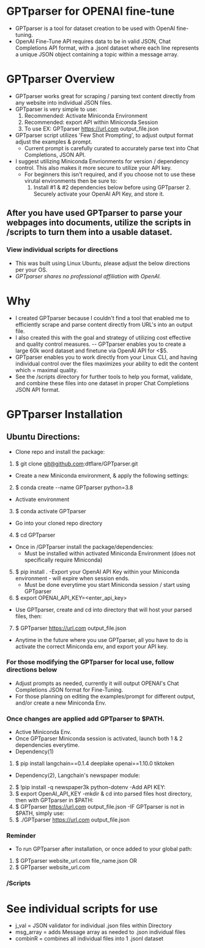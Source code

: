 # GPTparser for OPENAI fine-tune #
- GPTparser is a tool for dataset creation to be used with OpenAI fine-tuning.
- OpenAI Fine-Tune API requires data to be in valid JSON, Chat Completions API format, with a .jsonl dataset where each line represents a unique JSON object containing a topic within a message array.

# GPTparser Overview #
- GPTparser works great for scraping / parsing text content directly from any website into individual JSON files.
- GPTparser is very simple to use:
	1. Recommended: Activate Miniconda Environment
	2. Recommended: export API within Miniconda Session
	3. To use EX: GPTparser https://url.com output_file.json
- GPTparser script utilizes 'Few Shot Prompting', to adjust output format adjust the examples & prompt.
	- Current prompt is carefully curated to accurately parse text into Chat Completions, JSON API.
 - I suggest utilizing Miniconda Envrionments for version / dependency control. This also makes it more secure to utilize your API key.
 	- For beginners this isn't required, and if you choose not to use these virutal environments then be sure to:
  		1. Install #1 & #2 dependencies below before using GPTparser
    		2. Securely activate your OpenAI API Key, and store it.


## After you have used GPTparser to parse your webpages into documents, utilize the scripts in /scripts to turn them into a usable dataset. ##
### View individual scripts for directions ###

- This was built using Linux Ubuntu, please adjust the below directions per your OS.
- *GPTparser shares no professional affiliation with OpenAI.*

# Why #
- I created GPTparser because I couldn't find a tool that enabled me to efficiently scrape and parse content directly from URL's into an output file.
- I also created this with the goal and strategy of utilizing cost effective and quality control measures.
	-- GPTparser enables you to create a large 60k word dataset and finetune via OpenAI API for <$5.
- GPTparser enables you to work directly from your Linux CLI, and having individual control over the files maximizes your ability to edit the content which = maximal quality.
- See the /scripts directory for further tools to help you format, validate, and combine these files into one dataset in proper Chat Completions JSON API format.


# GPTparser Installation #
## Ubuntu Directions: ## 

- Clone repo and install the package:
1.  $ git clone git@github.com:dtflare/GPTparser.git
- Create a new Miniconda environment, & apply the following settings:
2.  $ conda create --name GPTparser python=3.8
- Activate environment
3.  $ conda activate GPTparser
- Go into your cloned repo directory
4.  $ cd GPTparser
- Once in /GPTparser install the package/dependencies:
	- Must be installed within activated Miniconda Environment (does not specifically require Miniconda)
5.  $ pip install .
-Export your OpenAI API Key within your Miniconda environment - will expire when session ends.
	- Must be done everytime you start Miniconda session / start using GPTparser
6.  $ export OPENAI_API_KEY=<enter_api_key>
- Use GPTparser, create and cd into directory that will host your parsed files, then:
7.  $ GPTparser https://url.com output_file.json

- Anytime in the future where you use GPTparser, all you have to do is activate the correct Miniconda env, and export your API key.



### For those modifying the GPTparser for local use, follow directions below ###
- Adjust prompts as needed, currently it will output OPENAI's Chat Completions JSON format for Fine-Tuning.
- For those planning on editing the examples/prompt for different output, and/or create a new Miniconda Env.

### Once changes are applied add GPTparser to $PATH. ###
- Active Miniconda Env.
- Once GPTparser Miniconda session is activated, launch both 1 & 2 dependencies everytime.
- Dependency(1)
1. $ pip install langchain==0.1.4 deeplake openai==1.10.0 tiktoken
- Dependency(2), Langchain's newspaper module:
2. $ !pip install -q newspaper3k python-dotenv
-Add API KEY:
3. $ export OpenAI_API_KEY
-mkdir & cd into parsed files host directory, then with GPTparser in $PATH:
4. $ GPTparser https://url.com output_file.json
-IF GPTparser is not in $PATH, simply use:
5. $ ./GPTparser https://url.com output_file.json


 
 
### Reminder ###
- To run GPTparser after installation, or once added to your global path:
1. $ GPTparser website_url.com file_name.json
OR
1. $ GPTparser website_url.com

### /Scripts ###
# See individual scripts for use #
- j_val = JSON validator for individual .json files within Directory
- msg_array = adds Message array as needed to .json individual files
- combinR = combines all individual files into 1 .jsonl dataset
